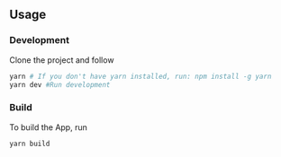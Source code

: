 ## Usage

### Development
Clone the project and follow

```bash
yarn # If you don't have yarn installed, run: npm install -g yarn
yarn dev #Run development
```

### Build

To build the App, run

```bash
yarn build
```
